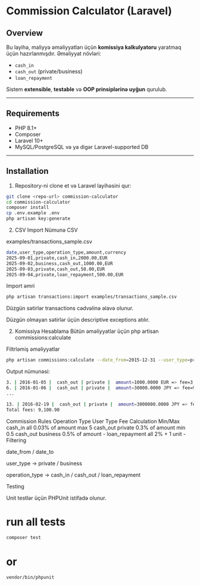 # Commission Calculator (Laravel)

## Overview
Bu layihə, maliyyə əməliyyatları üçün **komissiya kalkulyatoru** yaratmaq üçün hazırlanmışdır. 
Əməliyyat növləri:
- `cash_in`
- `cash_out` (private/business)
- `loan_repayment`

Sistem **extensible**, **testable** və **OOP prinsiplərinə uyğun** qurulub.

---

## Requirements
- PHP 8.1+
- Composer
- Laravel 10+
- MySQL/PostgreSQL və ya digər Laravel-supported DB

---

## Installation

1. Repository-ni clone et və Laravel layihəsini qur:
```bash
git clone <repo-url> commission-calculator
cd commission-calculator
composer install
cp .env.example .env
php artisan key:generate
```

2. CSV Import
Nümunə CSV

examples/transactions_sample.csv
```bash
date,user_type,operation_type,amount,currency
2025-09-01,private,cash_in,2000.00,EUR
2025-09-02,business,cash_out,1000.00,EUR
2025-09-03,private,cash_out,50.00,EUR
2025-09-04,private,loan_repayment,500.00,EUR
```
Import əmri
```bash
php artisan transactions:import examples/transactions_sample.csv
```

Düzgün sətirlər transactions cədvəlinə əlavə olunur.

Düzgün olmayan sətirlər üçün descriptive exceptions atılır.

2. Komissiya Hesablama
Bütün əməliyyatlar üçün
php artisan commissions:calculate

Filtrləmiş əməliyyatlar
```bash
php artisan commissions:calculate --date_from=2015-12-31 --user_type=private --operation_type=cash_out
```
Output nümunəsi:
```bash
3. | 2016-01-05 |  cash_out | private |  amount=1000.0000 EUR => fee=3 EUR
6. | 2016-01-06 |  cash_out | private |  amount=30000.0000 JPY => fee=90 JPY
...

13. | 2016-02-19 |  cash_out | private |  amount=3000000.0000 JPY => fee=9000 JPY
Total fees: 9,100.90
```
Commission Rules
Operation Type	User Type	Fee Calculation	Min/Max
cash_in	all	0.03% of amount	max 5
cash_out	private	0.3% of amount	min 0.5
cash_out	business	0.5% of amount	-
loan_repayment	all	2% + 1 unit	-
Filtering

date_from / date_to

user_type → private / business

operation_type → cash_in / cash_out / loan_repayment

Testing

Unit testlər üçün PHPUnit istifadə olunur.

# run all tests
```bash
composer test
```
# or
```bash
vendor/bin/phpunit
```